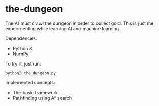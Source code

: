 # the-dungeon
The AI must crawl the dungeon in order to collect gold. This is just me experimenting while learning AI and machine learning.

Dependencies:
* Python 3
* NumPy

To try it, just run:
```
python3 the_dungeon.py
```

Implemented concepts:
* The basic framework
* Pathfinding using A* search
